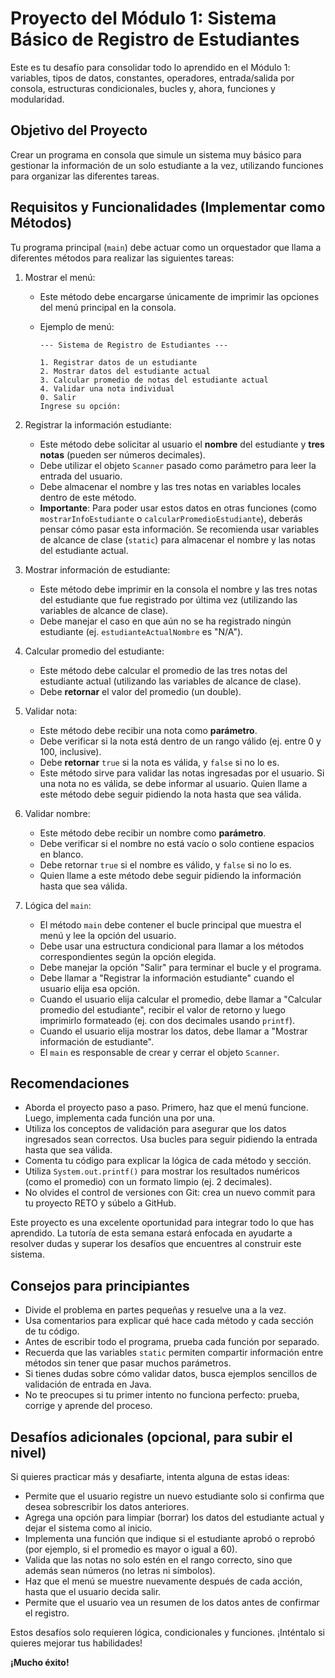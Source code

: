 # Proyecto del Módulo 1: Sistema Básico de Registro de Estudiantes

Este es tu desafío para consolidar todo lo aprendido en el Módulo 1: variables, tipos de datos, constantes, operadores, entrada/salida por consola, estructuras condicionales, bucles y, ahora, funciones y modularidad.

## Objetivo del Proyecto

Crear un programa en consola que simule un sistema muy básico para gestionar la información de un solo estudiante a la vez, utilizando funciones para organizar las diferentes tareas.

## Requisitos y Funcionalidades (Implementar como Métodos)

Tu programa principal (`main`) debe actuar como un orquestador que llama a diferentes métodos para realizar las siguientes tareas:

1. Mostrar el menú:
    - Este método debe encargarse únicamente de imprimir las opciones del menú principal en la consola.
    - Ejemplo de menú:

      ```text
      --- Sistema de Registro de Estudiantes ---

      1. Registrar datos de un estudiante
      2. Mostrar datos del estudiante actual
      3. Calcular promedio de notas del estudiante actual
      4. Validar una nota individual
      0. Salir
      Ingrese su opción:
      ```

2. Registrar la información estudiante:
    - Este método debe solicitar al usuario el **nombre** del estudiante y **tres notas** (pueden ser números decimales).
    - Debe utilizar el objeto `Scanner` pasado como parámetro para leer la entrada del usuario.
    - Debe almacenar el nombre y las tres notas en variables locales dentro de este método.
    - **Importante**: Para poder usar estos datos en otras funciones (como `mostrarInfoEstudiante` o `calcularPromedioEstudiante`), deberás pensar cómo pasar esta información. Se recomienda usar variables de alcance de clase (`static`) para almacenar el nombre y las notas del estudiante actual.
3. Mostrar información de estudiante:
    - Este método debe imprimir en la consola el nombre y las tres notas del estudiante que fue registrado por última vez (utilizando las variables de alcance de clase).
    - Debe manejar el caso en que aún no se ha registrado ningún estudiante (ej. `estudianteActualNombre` es "N/A").
4. Calcular promedio del estudiante:
    - Este método debe calcular el promedio de las tres notas del estudiante actual (utilizando las variables de alcance de clase).
    - Debe **retornar** el valor del promedio (un double).
5. Validar nota:
    - Este método debe recibir una nota como **parámetro**.
    - Debe verificar si la nota está dentro de un rango válido (ej. entre 0 y 100, inclusive).
    - Debe **retornar** `true` si la nota es válida, y `false` si no lo es.
    - Este método sirve para validar las notas ingresadas por el usuario. Si una nota no es válida, se debe informar al usuario. Quien llame a este método debe seguir pidiendo la nota hasta que sea válida.
6. Validar nombre:
    - Este método debe recibir un nombre como **parámetro**.
    - Debe verificar si el nombre no está vacío o solo contiene espacios en blanco.
    - Debe retornar `true` si el nombre es válido, y `false` si no lo es.
    - Quien llame a este método debe seguir pidiendo la información hasta que sea válida.
7. Lógica del `main`:
    - El método `main` debe contener el bucle principal que muestra el menú y lee la opción del usuario.
    - Debe usar una estructura condicional para llamar a los métodos correspondientes según la opción elegida.
    - Debe manejar la opción "Salir" para terminar el bucle y el programa.
    - Debe llamar a "Registrar la información estudiante" cuando el usuario elija esa opción.
    - Cuando el usuario elija calcular el promedio, debe llamar a "Calcular promedio del estudiante", recibir el valor de retorno y luego imprimirlo formateado (ej. con dos decimales usando `printf`).
    - Cuando el usuario elija mostrar los datos, debe llamar a "Mostrar información de estudiante".
    - El `main` es responsable de crear y cerrar el objeto `Scanner`.

## Recomendaciones

- Aborda el proyecto paso a paso. Primero, haz que el menú funcione. Luego, implementa cada función una por una.
- Utiliza los conceptos de validación para asegurar que los datos ingresados sean correctos. Usa bucles para seguir pidiendo la entrada hasta que sea válida.
- Comenta tu código para explicar la lógica de cada método y sección.
- Utiliza `System.out.printf()` para mostrar los resultados numéricos (como el promedio) con un formato limpio (ej. 2 decimales).
- No olvides el control de versiones con Git: crea un nuevo commit para tu proyecto RETO y súbelo a GitHub.

Este proyecto es una excelente oportunidad para integrar todo lo que has aprendido. La tutoría de esta semana estará enfocada en ayudarte a resolver dudas y superar los desafíos que encuentres al construir este sistema.

## Consejos para principiantes

- Divide el problema en partes pequeñas y resuelve una a la vez.
- Usa comentarios para explicar qué hace cada método y cada sección de tu código.
- Antes de escribir todo el programa, prueba cada función por separado.
- Recuerda que las variables `static` permiten compartir información entre métodos sin tener que pasar muchos parámetros.
- Si tienes dudas sobre cómo validar datos, busca ejemplos sencillos de validación de entrada en Java.
- No te preocupes si tu primer intento no funciona perfecto: prueba, corrige y aprende del proceso.

## Desafíos adicionales (opcional, para subir el nivel)

Si quieres practicar más y desafiarte, intenta alguna de estas ideas:

- Permite que el usuario registre un nuevo estudiante solo si confirma que desea sobrescribir los datos anteriores.
- Agrega una opción para limpiar (borrar) los datos del estudiante actual y dejar el sistema como al inicio.
- Implementa una función que indique si el estudiante aprobó o reprobó (por ejemplo, si el promedio es mayor o igual a 60).
- Valida que las notas no solo estén en el rango correcto, sino que además sean números (no letras ni símbolos).
- Haz que el menú se muestre nuevamente después de cada acción, hasta que el usuario decida salir.
- Permite que el usuario vea un resumen de los datos antes de confirmar el registro.

Estos desafíos solo requieren lógica, condicionales y funciones. ¡Inténtalo si quieres mejorar tus habilidades!

**¡Mucho éxito!**
